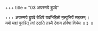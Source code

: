 +++
title = "03 अयस्मये द्रुपदे"

+++
अयस्मये द्रुपदे बेधिषे यदभिहितो मृत्युभिर्ये सहस्रम् ।  
यमो मह्यं पुनरित् त्वां ददाति तस्मै देवाय हविषा विधेम ॥ ३ ॥